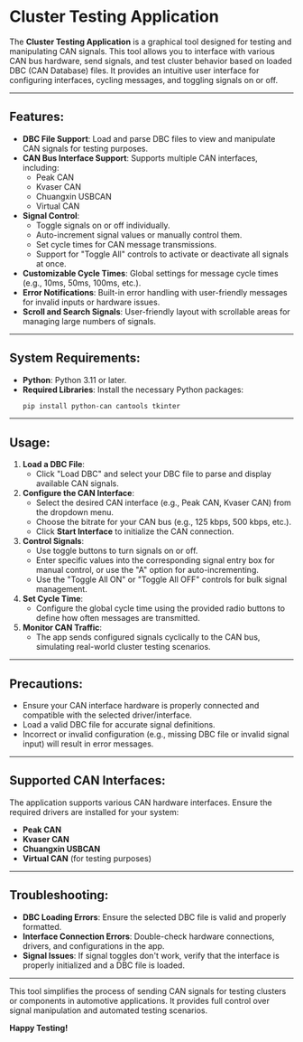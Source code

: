 # Cluster Testing Application

The **Cluster Testing Application** is a graphical tool designed for testing and manipulating CAN signals. This tool allows you to interface with various CAN bus hardware, send signals, and test cluster behavior based on loaded DBC (CAN Database) files. It provides an intuitive user interface for configuring interfaces, cycling messages, and toggling signals on or off.

---

## Features:
- **DBC File Support**: Load and parse DBC files to view and manipulate CAN signals for testing purposes.
- **CAN Bus Interface Support**: Supports multiple CAN interfaces, including:
  - Peak CAN
  - Kvaser CAN
  - Chuangxin USBCAN
  - Virtual CAN
- **Signal Control**:
  - Toggle signals on or off individually.
  - Auto-increment signal values or manually control them.
  - Set cycle times for CAN message transmissions.
  - Support for "Toggle All" controls to activate or deactivate all signals at once.
- **Customizable Cycle Times**: Global settings for message cycle times (e.g., 10ms, 50ms, 100ms, etc.).
- **Error Notifications**: Built-in error handling with user-friendly messages for invalid inputs or hardware issues.
- **Scroll and Search Signals**: User-friendly layout with scrollable areas for managing large numbers of signals.

---

## System Requirements:
- **Python**: Python 3.11 or later.
- **Required Libraries**:
  Install the necessary Python packages:
  ```bash
  pip install python-can cantools tkinter
  ```

---

## Usage:
1. **Load a DBC File**:
   - Click "Load DBC" and select your DBC file to parse and display available CAN signals.
2. **Configure the CAN Interface**:
   - Select the desired CAN interface (e.g., Peak CAN, Kvaser CAN) from the dropdown menu.
   - Choose the bitrate for your CAN bus (e.g., 125 kbps, 500 kbps, etc.).
   - Click **Start Interface** to initialize the CAN connection.
3. **Control Signals**:
   - Use toggle buttons to turn signals on or off.
   - Enter specific values into the corresponding signal entry box for manual control, or use the "A" option for auto-incrementing.
   - Use the "Toggle All ON" or "Toggle All OFF" controls for bulk signal management.
4. **Set Cycle Time**:
   - Configure the global cycle time using the provided radio buttons to define how often messages are transmitted.
5. **Monitor CAN Traffic**:
   - The app sends configured signals cyclically to the CAN bus, simulating real-world cluster testing scenarios.

---

## Precautions:
- Ensure your CAN interface hardware is properly connected and compatible with the selected driver/interface.
- Load a valid DBC file for accurate signal definitions.
- Incorrect or invalid configuration (e.g., missing DBC file or invalid signal input) will result in error messages.

---

## Supported CAN Interfaces:
The application supports various CAN hardware interfaces. Ensure the required drivers are installed for your system:
- **Peak CAN**
- **Kvaser CAN**
- **Chuangxin USBCAN**
- **Virtual CAN** (for testing purposes)

---

## Troubleshooting:
- **DBC Loading Errors**:
  Ensure the selected DBC file is valid and properly formatted.
- **Interface Connection Errors**:
  Double-check hardware connections, drivers, and configurations in the app.
- **Signal Issues**:
  If signal toggles don't work, verify that the interface is properly initialized and a DBC file is loaded.

---

This tool simplifies the process of sending CAN signals for testing clusters or components in automotive applications. It provides full control over signal manipulation and automated testing scenarios.

**Happy Testing!**
